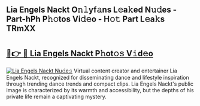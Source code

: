 ## Lia Engels Nackt O𝚗𝚕yf𝚊ns L𝚎a𝚔ed N𝚞𝚍es - Part-hPh P𝚑𝚘tos Vi𝚍𝚎o - H𝚘𝚝 Part L𝚎a𝚔s TRmXX

# <h2><a href="http://kfet9q.oniu.top/?m=Lia+Engels+Nackt">🔗👉 🔴 Lia Engels Nackt P𝚑ot𝚘𝚜 V𝚒d𝚎o</a></h2>

[![Lia Engels Nackt Nu𝚍e𝚜](https://i.imgur.com/0qMVB7G.gif)](http://kfet9q.oniu.top/?m=Lia+Engels+Nackt)
Virtual content creator and entertainer Lia Engels Nackt, recognized for disseminating dance and lifestyle inspiration through trending dance trends and compact clips. Lia Engels Nackt's public image is characterized by its warmth and accessibility, but the depths of his private life remain a captivating mystery.  
